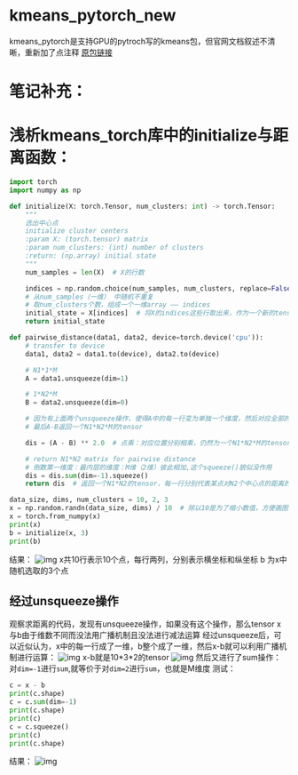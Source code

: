 # kmeans_pytorch_new
kmeans_pytorch是支持GPU的pytroch写的kmeans包，但官网文档叙述不清晰，重新加了点注释
[原包链接](https://pypi.org/project/kmeans-pytorch/)

# 笔记补充：
# 浅析kmeans_torch库中的initialize与距离函数：
```py
import torch
import numpy as np

def initialize(X: torch.Tensor, num_clusters: int) -> torch.Tensor:
    """
    选出中心点
    initialize cluster centers
    :param X: (torch.tensor) matrix
    :param num_clusters: (int) number of clusters
    :return: (np.array) initial state
    """
    num_samples = len(X)  # X的行数

    indices = np.random.choice(num_samples, num_clusters, replace=False)
    # 从num_samples（一维） 中随机不重复
    # 取num_clusters个数，组成一个一维array —— indices
    initial_state = X[indices]  # 将X的indices这些行取出来，作为一个新的tensor
    return initial_state

def pairwise_distance(data1, data2, device=torch.device('cpu')):
    # transfer to device
    data1, data2 = data1.to(device), data2.to(device)

    # N1*1*M
    A = data1.unsqueeze(dim=1)

    # 1*N2*M
    B = data2.unsqueeze(dim=0)

    # 因为有上面两个unsqueeze操作，使得A中的每一行变为单独一个维度，然后对应全部的B，利用广播机制进行减法运算
    # 最后A-B返回一个N1*N2*M的tensor

    dis = (A - B) ** 2.0  # 点乘：对应位置分别相乘，仍然为一个N1*N2*M的tensor

    # return N1*N2 matrix for pairwise distance
    # 倒数第一维度：最内层的维度：M维（2维）彼此相加,这个squeeze()貌似没作用
    dis = dis.sum(dim=-1).squeeze()
    return dis  # 返回一个N1*N2的tensor，每一行分别代表某点对N2个中心点的距离的平方和

```

```py
data_size, dims, num_clusters = 10, 2, 3
x = np.random.randn(data_size, dims) / 10  # 除以10是为了缩小数值，方便画图
x = torch.from_numpy(x)
print(x)
b = initialize(x, 3)
print(b)
```

结果：
![img](https://img2023.cnblogs.com/blog/2635041/202303/2635041-20230324214317862-2081254914.png)
x共10行表示10个点，每行两列，分别表示横坐标和纵坐标
b 为x中随机选取的3个点

## 经过unsqueeze操作
观察求距离的代码，发现有unsqueeze操作，如果没有这个操作，那么tensor x与b由于维数不同而没法用广播机制且没法进行减法运算
经过unsqueeze后，可以近似认为，x中的每一行成了一维，b整个成了一维，然后x-b就可以利用广播机制进行运算：
![img](https://img2023.cnblogs.com/blog/2635041/202303/2635041-20230324214853091-83139640.png)
x-b就是10\*3\*2的tensor
![img](https://img2023.cnblogs.com/blog/2635041/202303/2635041-20230324215014422-169455792.png)
然后又进行了sum操作：
对`dim=-1`进行`sum`,就等价于对`dim=2`进行`sum`，也就是M维度
测试：
```py
c = x - b
print(c.shape)
c = c.sum(dim=-1)
print(c.shape)
print(c)
c = c.squeeze()
print(c)
print(c.shape)
```
结果：
![img](https://img2023.cnblogs.com/blog/2635041/202303/2635041-20230324215346384-1674188593.png)
